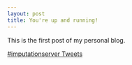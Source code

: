 ```yaml
---
layout: post
title: You're up and running!
---
```


This is the first post of my personal blog. 

<a class="twitter-timeline" href="https://twitter.com/hashtag/imputationserver" data-widget-id="593750776293494785">#imputationserver Tweets</a>
<script>!function(d,s,id){var js,fjs=d.getElementsByTagName(s)[0],p=/^http:/.test(d.location)?'http':'https';if(!d.getElementById(id)){js=d.createElement(s);js.id=id;js.src=p+"://platform.twitter.com/widgets.js";fjs.parentNode.insertBefore(js,fjs);}}(document,"script","twitter-wjs") </script>
